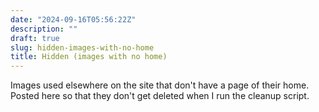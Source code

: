```yaml
---
date: "2024-09-16T05:56:22Z"
description: ""
draft: true
slug: hidden-images-with-no-home
title: Hidden (images with no home)
---
```



Images used elsewhere on the site that don't have a page of their home. Posted here so that they don't get deleted when I run the cleanup script.
